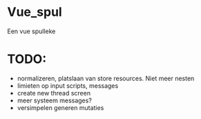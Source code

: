 # Vue_spul
Een vue spulleke

# TODO:

* normalizeren, platslaan van store resources. Niet meer nesten
* limieten op input scripts, messages
* create new thread screen
* meer systeem messages?
* versimpelen generen mutaties
